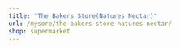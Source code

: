 ```yaml
---
title: "The Bakers Store(Natures Nectar)"
url: /mysore/the-bakers-store-natures-nectar/
shop: supermarket
---
```

